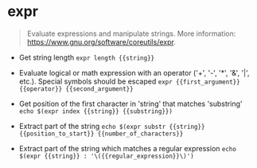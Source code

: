 # expr
> Evaluate expressions and manipulate strings.
> More information: <https://www.gnu.org/software/coreutils/expr>.

- Get string length
`expr length {{string}}`

- Evaluate logical or math expression with an operator ('+', '-', '*', '&', '|', etc.). Special symbols should be escaped
`expr {{first_argument}} {{operator}} {{second_argument}}`

- Get position of the first character in 'string' that matches 'substring'
`echo $(expr index {{string}} {{substring}})`

- Extract part of the string
`echo $(expr substr {{string}} {{position_to_start}} {{number_of_characters}}`

- Extract part of the string which matches a regular expression
`echo $(expr {{string}} : '\({{regular_expression}}\)')`
